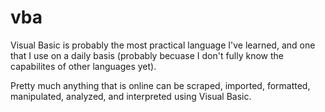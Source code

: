 # vba

Visual Basic is probably the most practical language I've learned, and one that I use on a daily basis (probably becuase I don't fully know the capabilites of other languages yet).

Pretty much anything that is online can be scraped, imported, formatted, manipulated, analyzed, and interpreted using Visual Basic.
